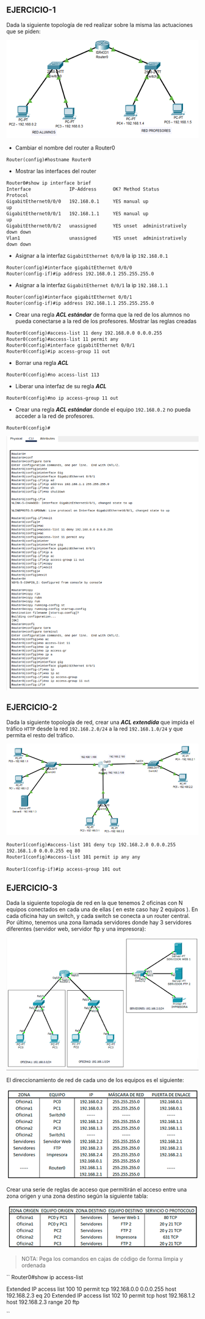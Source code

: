 ## EJERCICIO-1

Dada la siguiente topología de red realizar sobre la misma las actuaciones que se piden:

![](img/001.png)


+ Cambiar el nombre del router a Router0

```
Router(config)#hostname Router0
```

+ Mostrar las interfaces del router

```
Router0#show ip interface brief
Interface              IP-Address      OK? Method Status                Protocol 
GigabitEthernet0/0/0   192.168.0.1     YES manual up                    up 
GigabitEthernet0/0/1   192.168.1.1     YES manual up                    up 
GigabitEthernet0/0/2   unassigned      YES unset  administratively down down 
Vlan1                  unassigned      YES unset  administratively down down
```

+ Asignar a la interfaz `GigabitEthernet 0/0/0` la ip `192.168.0.1`

```
Router(config)#interface gigabitEthernet 0/0/0
Router(config-if)#ip address 192.168.0.1 255.255.255.0
```

+ Asignar a la interfaz `GigabitEthernet 0/0/1` la ip `192.168.1.1`

```
Router(config)#interface gigabitEthernet 0/0/1
Router(config-if)#ip address 192.168.1.1 255.255.255.0
```

+ Crear una regla ***ACL estándar*** de forma que la red de los alumnos no pueda conectarse a la red de los profesores. Mostrar las reglas creadas

```
Router0(config)#access-list 11 deny 192.168.0.0 0.0.0.255
Router0(config)#access-list 11 permit any
Router0(config)#interface gigabitEthernet 0/0/1
Router0(config)#ip access-group 11 out
```

+ Borrar una regla ***ACL***

```
Router0(config)#no access-list 113
```

+ Liberar una interfaz de su regla ***ACL***

```
Router0(config)#no ip access-group 11 out
```

+ Crear una regla ***ACL estándar*** donde el equipo `192.168.0.2` no pueda acceder a la red de profesores.

```
Router0(config)#
```
![](img/006.png)

## EJERCICIO-2

Dada la siguiente topología de red, crear una ***ACL extendida*** que impida el tráfico `HTTP` desde la red `192.168.2.0/24` a la red `192.168.1.0/24` y que permita el resto del tráfico.

![](img/002.png)


```
Router1(config)#access-list 101 deny tcp 192.168.2.0 0.0.0.255 192.168.1.0 0.0.0.255 eq 80
Router1(config)#access-list 101 permit ip any any

Router1(config-if)#ip access-group 101 out
```


## EJERCICIO-3

Dada la siguiente topología de red en la que tenemos 2 oficinas con N equipos conectados en cada una de ellas ( en este caso hay 2 equipos ). En cada oficina hay un switch, y cada switch se conecta a un router central. Por último, tenemos una zona llamada servidores donde hay 3 servidores diferentes (servidor web, servidor ftp y una impresora):

![](img/003.png)

El direccionamiento de red de cada uno de los equipos es el siguiente:

![](img/004.png)

Crear una serie de reglas de acceso que permitirán el acceso entre una zona origen y una zona destino según la siguiente tabla:

![](img/005.png)

>NOTA: Pega los comandos en cajas de código de forma limpia y ordenada

``
Router0#show ip access-list

Extended IP access list 100
10 permit tcp 192.168.0.0 0.0.0.255 host 192.168.2.3 eq 20
Extended IP access list 102
10 permit tcp host 192.168.1.2 host 192.168.2.3 range 20 ftp

``